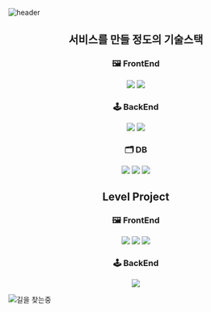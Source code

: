 ![header](https://capsule-render.vercel.app/api?type=rect&color=24292e&fontColor=ffffff&height=80&section=header&text=%EC%96%B4%EB%94%94%EB%93%A0%20%ED%9A%8C%EC%82%AC%EC%9D%98%20%EA%B8%B0%EB%91%A5%EC%9D%B4%20%EB%90%98%EC%9E%90&fontSize=28)

<h2 align="center">서비스를 만들 정도의 기술스택</h2>

<h3 align="center">🖼️ FrontEnd</h3>
<p align="center">
  <img src="https://img.shields.io/badge/React-61DAFB?style=flat-square&logo=react&logoColor=white"/>
  <img src="https://img.shields.io/badge/Flutter-02569B?style=flat-square&logo=flutter&logoColor=white"/>
</p>

<h3 align="center">🕹️ BackEnd</h3>
<p align="center">
  <img src="https://img.shields.io/badge/Go-00ADD8?style=flat-square&logo=go&logoColor=white"/>
  <img src="https://img.shields.io/badge/NodeJS-339933?style=flat-square&logo=Node.js&logoColor=white"/>
</p>

<h3 align="center">🗂️ DB</h3>
<p align="center">
  <img src="https://img.shields.io/badge/MongoDB-47A248?style=flat-square&logo=MongoDB&logoColor=white"/>
  <img src="https://img.shields.io/badge/PostgreSQL-336791?style=flat-square&logo=PostgreSQL&logoColor=white"/>
  <img src="https://img.shields.io/badge/MySQL-4479A1?style=flat-square&logo=MySQL&logoColor=white"/>
</p>

<h2 align="center">Level Project</h2>

<h3 align="center">🖼️ FrontEnd</h3>
<p align="center">
  <img src="https://img.shields.io/badge/React%20Native-61DAFB?style=flat-square&logo=react&logoColor=white"/>
  <img src="https://img.shields.io/badge/Kotlin(Android)-0095D5?style=flat-square&logo=Kotlin&logoColor=white"/>
  <img src="https://img.shields.io/badge/Vue-4FC08D?style=flat-square&logo=Vue.js&logoColor=white"/>
</p>

<h3 align="center">🕹️ BackEnd</h3>
<p align="center">
  <img src="https://img.shields.io/badge/Python-3776AB?style=flat-square&logo=Python&logoColor=white"/>
</p>


![길을 찾는중](https://github.githubassets.com/images/modules/notifications/inbox-zero.svg)
